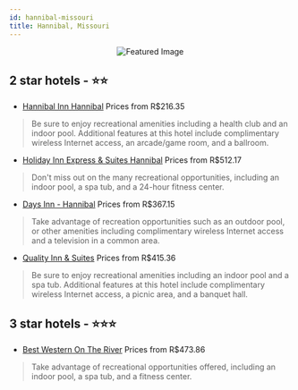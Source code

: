 ```yaml
---
id: hannibal-missouri
title: Hannibal, Missouri
---
```


<center><img src="https://i.travelapi.com/hotels/4000000/3800000/3790200/3790159/9ed84fc9_z.jpg" alt="Featured Image" /></center>


##  2 star hotels - ⭐️⭐️

-    [Hannibal Inn Hannibal](https://us.hurb.com/hotels/hannibal/hannibal-inn-hannibal-JNP-JP877330?cmp=18055) Prices from R$216.35
   > Be sure to enjoy recreational amenities including a health club and an indoor pool. Additional features at this hotel include complimentary wireless Internet access, an arcade/game room, and a ballroom.
-    [Holiday Inn Express & Suites Hannibal](https://us.hurb.com/hotels/hannibal/holiday-inn-express-suites-hannibal-JNP-JP769081?cmp=18055) Prices from R$512.17
   > Don't miss out on the many recreational opportunities, including an indoor pool, a spa tub, and a 24-hour fitness center.
-    [Days Inn - Hannibal](https://us.hurb.com/hotels/hannibal/days-inn-hannibal-JNP-JP152286?cmp=18055) Prices from R$367.15
   > Take advantage of recreation opportunities such as an outdoor pool, or other amenities including complimentary wireless Internet access and a television in a common area.
-    [Quality Inn & Suites](https://us.hurb.com/hotels/hannibal/quality-inn-suites-JNP-JP056448?cmp=18055) Prices from R$415.36
   > Be sure to enjoy recreational amenities including an indoor pool and a spa tub. Additional features at this hotel include complimentary wireless Internet access, a picnic area, and a banquet hall.

##  3 star hotels - ⭐️⭐️⭐️

-    [Best Western On The River](https://us.hurb.com/hotels/hannibal/best-western-on-the-river-JNP-JP984667?cmp=18055) Prices from R$473.86
   > Take advantage of recreational opportunities offered, including an indoor pool, a spa tub, and a fitness center.
